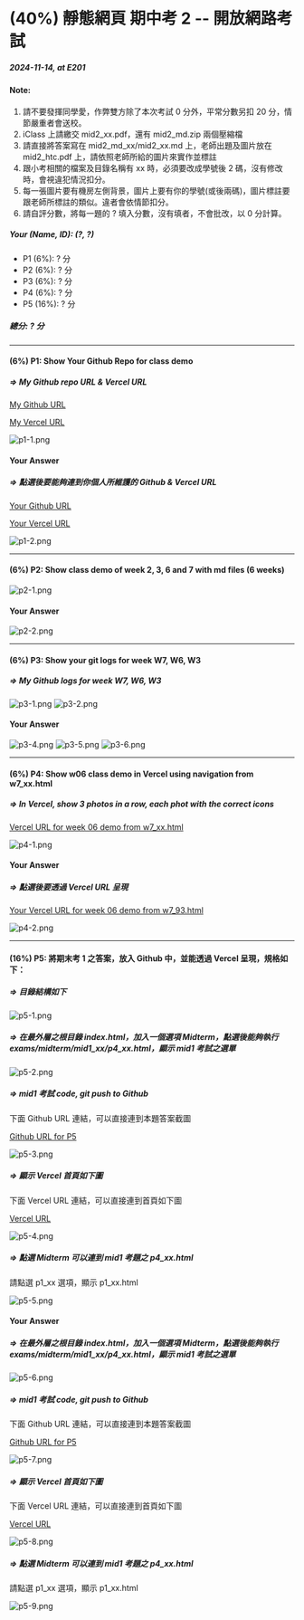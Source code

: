 # (40%) 靜態網頁 期中考 2 -- 開放網路考試

##### 2024-11-14, at E201

#### Note:

1. 請不要發揮同學愛，作弊雙方除了本次考試 0 分外，平常分數另扣 20 分，情節嚴重者會送校。
2. iClass 上請繳交 mid2_xx.pdf，還有 mid2_md.zip 兩個壓縮檔
3. 請直接將答案寫在 mid2_md_xx/mid2_xx.md 上，老師出題及圖片放在 mid2_htc.pdf 上，請依照老師所給的圖片來實作並標註
4. 跟小考相關的檔案及目錄名稱有 xx 時，必須要改成學號後 2 碼，沒有修改時，會視違犯情況扣分。
5. 每一張圖片要有機房左側背景，圖片上要有你的學號(或後兩碼)，圖片標註要跟老師所標註的類似。違者會依情節扣分。
6. 請自評分數，將每一題的 ? 填入分數，沒有填者，不會批改，以 0 分計算。

##### Your (Name, ID): (?, ?)

- P1 (6%): ? 分
- P2 (6%): ? 分
- P3 (6%): ? 分
- P4 (6%): ? 分
- P5 (16%): ? 分

##### 總分: ? 分

---

#### (6%) P1: Show Your Github Repo for class demo

##### => My Github repo URL & Vercel URL

[My Github URL](https://github.com/JonasReinhard0427/1131-sweb-demo-93)

[My Vercel URL](https://vercel.com/jonasreinhards-projects/1131-sweb-demo-93)

![p1-1.png](p1-1.png)

#### Your Answer

##### => 點選後要能夠連到你個人所維護的 Github & Vercel URL

[Your Github URL]()

[Your Vercel URL]()

![p1-2.png](p1-2.png)

---

#### (6%) P2: Show class demo of week 2, 3, 6 and 7 with md files (6 weeks)

![p2-1.png](p2-1.png)

#### Your Answer

![p2-2.png](p2-2.png)

---

#### (6%) P3: Show your git logs for week W7, W6, W3

##### => My Github logs for week W7, W6, W3

![p3-1.png](p3-1.png)
![p3-2.png](p3-2.png)

#### Your Answer

![p3-4.png](p3-4.png)
![p3-5.png](p3-5.png)
![p3-6.png](p3-6.png)

---

#### (6%) P4: Show w06 class demo in Vercel using navigation from w7_xx.html

##### => In Vercel, show 3 photos in a row, each phot with the correct icons

[Vercel URL for week 06 demo from w7_xx.html]()

![p4-1.png](p4-1.png)

#### Your Answer

##### => 點選後要透過 Vercel URL 呈現

[Your Vercel URL for week 06 demo from w7_93.html](https://1131-sweb-demo-93.vercel.app/demo/w07_93.html#)

![p4-2.png](p4-2.png)

---

#### (16%) P5: 將期末考 1 之答案，放入 Github 中，並能透過 Vercel 呈現，規格如下：

##### => 目錄結構如下

![p5-1.png](p5-1.png)

##### => 在最外層之根目錄 index.html，加入一個選項 Midterm，點選後能夠執行 exams/midterm/mid1_xx/p4_xx.html，顯示 mid1 考試之選單

![p5-2.png](p5-2.png)

##### => mid1 考試 code, git push to Github

下面 Github URL 連結，可以直接連到本題答案截圖

[Github URL for P5]()

![p5-3.png](p5-3.png)

##### => 顯示 Vercel 首頁如下圖

下面 Vercel URL 連結，可以直接連到首頁如下圖

[Vercel URL]()

![p5-4.png](p5-4.png)

##### => 點選 Midterm 可以連到 mid1 考題之 p4_xx.html

請點選 p1_xx 選項，顯示 p1_xx.html

![p5-5.png](p5-5.png)

#### Your Answer

##### => 在最外層之根目錄 index.html，加入一個選項 Midterm，點選後能夠執行 exams/midterm/mid1_xx/p4_xx.html，顯示 mid1 考試之選單

![p5-6.png](p5-6.png)

##### => mid1 考試 code, git push to Github

下面 Github URL 連結，可以直接連到本題答案截圖

[Github URL for P5]()

![p5-7.png](p5-7.png)

##### => 顯示 Vercel 首頁如下圖

下面 Vercel URL 連結，可以直接連到首頁如下圖

[Vercel URL]()

![p5-8.png](p5-8.png)

##### => 點選 Midterm 可以連到 mid1 考題之 p4_xx.html

請點選 p1_xx 選項，顯示 p1_xx.html

![p5-9.png](p5-9.png)
